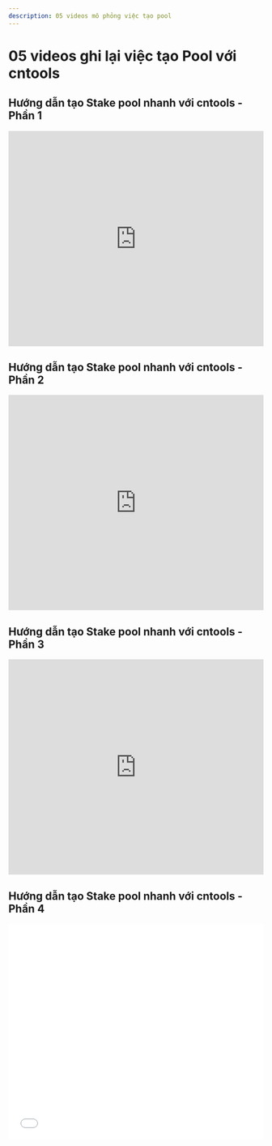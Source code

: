 ```yaml
---
description: 05 videos mô phỏng việc tạo pool
---
```


# 05 videos ghi lại việc tạo Pool với cntools

## Hướng dẫn tạo Stake pool nhanh với cntools - Phần 1

<iframe width="100%" height="425" src="https://www.youtube.com/embed/XV3hp7e2tvA" frameborder="0" allow="accelerometer; autoplay; clipboard-write; encrypted-media; gyroscope; picture-in-picture fullscreen"></iframe>


## Hướng dẫn tạo Stake pool nhanh với cntools - Phần 2

<iframe width="100%" height="425" src="https://www.youtube.com/embed/7APPg3rb5Cc" frameborder="0" allow="accelerometer; autoplay; clipboard-write; encrypted-media; gyroscope; picture-in-picture fullscreen"></iframe>


## Hướng dẫn tạo Stake pool nhanh với cntools - Phần 3

<iframe width="100%" height="425" src="https://www.youtube.com/embed/99E479-ySZk" frameborder="0" allow="accelerometer; autoplay; clipboard-write; encrypted-media; gyroscope; picture-in-picture fullscreen"></iframe>


## Hướng dẫn tạo Stake pool nhanh với cntools - Phần 4

<iframe width="100%" height="425" src="[https://www.youtube.com/embed/c__EqkGQ5sU](https://www.youtube.com/embed/sSmtAN8ILVk)" frameborder="0" allow="accelerometer; autoplay; clipboard-write; encrypted-media; gyroscope; picture-in-picture fullscreen"></iframe>

 
